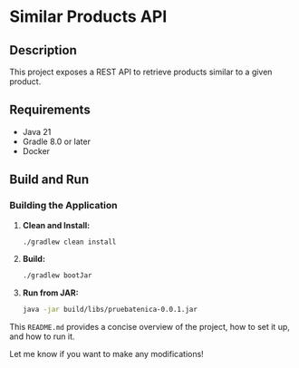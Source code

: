 # Similar Products API

## Description

This project exposes a REST API to retrieve products similar to a given product.

## Requirements

- Java 21
- Gradle 8.0 or later
- Docker

## Build and Run

### Building the Application

1. **Clean and Install:**

   ```bash
   ./gradlew clean install

2. **Build:**

   ```bash
   ./gradlew bootJar

3. **Run from JAR:**

   ```bash
   java -jar build/libs/pruebatenica-0.0.1.jar

This `README.md` provides a concise overview of the project, how to set it up, and how to run it.

Let me know if you want to make any modifications!
